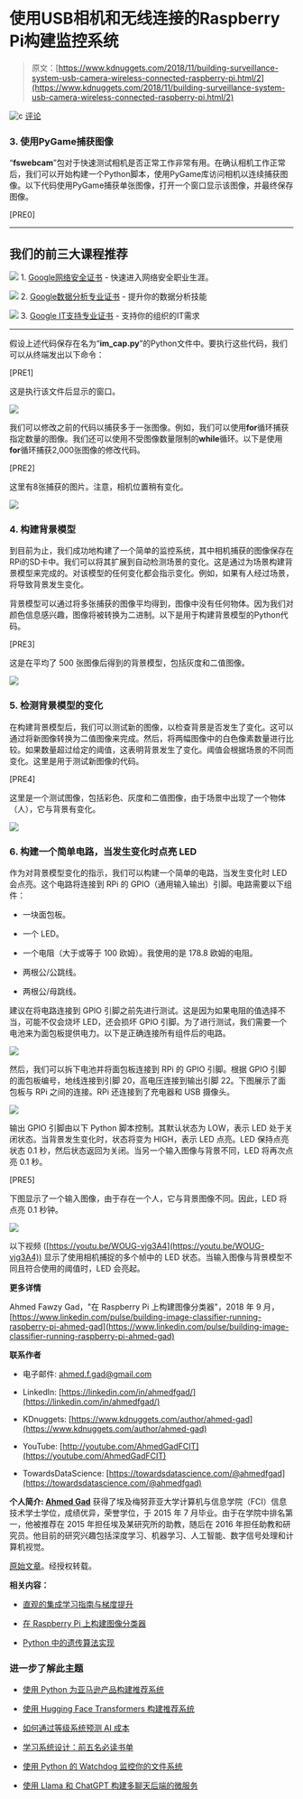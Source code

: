 # 使用USB相机和无线连接的Raspberry Pi构建监控系统

> 原文：[https://www.kdnuggets.com/2018/11/building-surveillance-system-usb-camera-wireless-connected-raspberry-pi.html/2](https://www.kdnuggets.com/2018/11/building-surveillance-system-usb-camera-wireless-connected-raspberry-pi.html/2)

![c](../Images/3d9c022da2d331bb56691a9617b91b90.png) [评论](/2018/11/building-surveillance-system-usb-camera-wireless-connected-raspberry-pi.html?page=2#comments)

### 3\. 使用PyGame捕获图像

“**fswebcam**”包对于快速测试相机是否正常工作非常有用。在确认相机工作正常后，我们可以开始构建一个Python脚本，使用PyGame库访问相机以连续捕获图像。以下代码使用PyGame捕获单张图像，打开一个窗口显示该图像，并最终保存图像。

[PRE0]

* * *

## 我们的前三大课程推荐

![](../Images/0244c01ba9267c002ef39d4907e0b8fb.png) 1\. [Google网络安全证书](https://www.kdnuggets.com/google-cybersecurity) - 快速进入网络安全职业生涯。

![](../Images/e225c49c3c91745821c8c0368bf04711.png) 2\. [Google数据分析专业证书](https://www.kdnuggets.com/google-data-analytics) - 提升你的数据分析技能

![](../Images/0244c01ba9267c002ef39d4907e0b8fb.png) 3\. [Google IT支持专业证书](https://www.kdnuggets.com/google-itsupport) - 支持你的组织的IT需求

* * *

假设上述代码保存在名为“**im_cap.py**”的Python文件中。要执行这些代码，我们可以从终端发出以下命令：

[PRE1]

这是执行该文件后显示的窗口。

![](../Images/70fb7b5dcdf168cdeb19ecf08f6c499f.png)

我们可以修改之前的代码以捕获多于一张图像。例如，我们可以使用**for**循环捕获指定数量的图像。我们还可以使用不受图像数量限制的**while**循环。以下是使用**for**循环捕获2,000张图像的修改代码。

[PRE2]

这里有8张捕获的图片。注意，相机位置稍有变化。

![](../Images/e8f73bbe809027e9bf3f5ec9fc74063a.png)

### 4\. 构建背景模型

到目前为止，我们成功地构建了一个简单的监控系统，其中相机捕获的图像保存在RPi的SD卡中。我们可以将其扩展到自动检测场景的变化。这是通过为场景构建背景模型来完成的。对该模型的任何变化都会指示变化。例如，如果有人经过场景，将导致背景发生变化。

背景模型可以通过将多张捕获的图像平均得到，图像中没有任何物体。因为我们对颜色信息感兴趣，图像将被转换为二进制。以下是用于构建背景模型的Python代码。

[PRE3]

这是在平均了 500 张图像后得到的背景模型，包括灰度和二值图像。

![](../Images/bc07771e6f250b549b1f42728a842909.png)

### 5\. 检测背景模型的变化

在构建背景模型后，我们可以测试新的图像，以检查背景是否发生了变化。这可以通过将新图像转换为二值图像来完成。然后，将两幅图像中的白色像素数量进行比较。如果数量超过给定的阈值，这表明背景发生了变化。阈值会根据场景的不同而变化。这里是用于测试新图像的代码。

[PRE4]

这里是一个测试图像，包括彩色、灰度和二值图像，由于场景中出现了一个物体（人），它与背景有变化。

![](../Images/d86cfb508869bb37d5643695b38cac51.png)

### 6\. 构建一个简单电路，当发生变化时点亮 LED

作为对背景模型变化的指示，我们可以构建一个简单的电路，当发生变化时 LED 会点亮。这个电路将连接到 RPi 的 GPIO（通用输入输出）引脚。电路需要以下组件：

+   一块面包板。

+   一个 LED。

+   一个电阻（大于或等于 100 欧姆）。我使用的是 178.8 欧姆的电阻。

+   两根公/公跳线。

+   两根公/母跳线。

建议在将电路连接到 GPIO 引脚之前先进行测试。这是因为如果电阻的值选择不当，可能不仅会烧坏 LED，还会损坏 GPIO 引脚。为了进行测试，我们需要一个电池来为面包板提供电力。以下是正确连接所有组件后的电路。

![](../Images/af2906aa9e63f23914c18876149135cb.png)

然后，我们可以拆下电池并将面包板连接到 RPi 的 GPIO 引脚。根据 GPIO 引脚的面包板编号，地线连接到引脚 20，高电压连接到输出引脚 22。下图展示了面包板与 RPi 之间的连接。RPi 还连接到了充电器和 USB 摄像头。

![](../Images/f917ae6b5def74ff37d2bb3f20c6398f.png)

输出 GPIO 引脚由以下 Python 脚本控制。其默认状态为 LOW，表示 LED 处于关闭状态。当背景发生变化时，状态将变为 HIGH，表示 LED 点亮。LED 保持点亮状态 0.1 秒，然后状态返回为关闭。当另一个输入图像与背景不同，LED 将再次点亮 0.1 秒。

[PRE5]

下图显示了一个输入图像，由于存在一个人，它与背景图像不同。因此，LED 将点亮 0.1 秒钟。

![](../Images/3024e1ed52ae5a4c77d2b20f56c94497.png)

以下视频 ([https://youtu.be/WOUG-vjg3A4](https://youtu.be/WOUG-vjg3A4)) 显示了使用相机捕捉的多个帧中的 LED 状态。当输入图像与背景模型不同且符合使用的阈值时，LED 会亮起。

**更多详情**

Ahmed Fawzy Gad，"在 Raspberry Pi 上构建图像分类器"，2018 年 9 月， [https://www.linkedin.com/pulse/building-image-classifier-running-raspberry-pi-ahmed-gad](https://www.linkedin.com/pulse/building-image-classifier-running-raspberry-pi-ahmed-gad)

**联系作者**

+   电子邮件: [ahmed.f.gad@gmail.com](https://mailto:ahmed.f.gad@gmail.com/)

+   LinkedIn: [https://linkedin.com/in/ahmedfgad/](https://linkedin.com/in/ahmedfgad/)

+   KDnuggets: [https://www.kdnuggets.com/author/ahmed-gad](https://www.kdnuggets.com/author/ahmed-gad)

+   YouTube: [http://youtube.com/AhmedGadFCIT](https://youtube.com/AhmedGadFCIT)

+   TowardsDataScience: [https://towardsdatascience.com/@ahmedfgad](https://towardsdatascience.com/@ahmedfgad)

**个人简介: [Ahmed Gad](https://www.linkedin.com/in/ahmedfgad/)** 获得了埃及梅努菲亚大学计算机与信息学院（FCI）信息技术学士学位，成绩优异，荣誉学位，于 2015 年 7 月毕业。由于在学院中排名第一，他被推荐在 2015 年担任埃及某研究所的助教，随后在 2016 年担任助教和研究员。他目前的研究兴趣包括深度学习、机器学习、人工智能、数字信号处理和计算机视觉。

[原始文章](https://www.linkedin.com/pulse/building-surveillance-system-using-usb-camera-raspberry-ahmed-gad/)。经授权转载。

**相关内容：**

+   [直观的集成学习指南与梯度提升](/2018/07/intuitive-ensemble-learning-guide-gradient-boosting.html)

+   [在 Raspberry Pi 上构建图像分类器](/2018/10/building-image-classifier-running-raspberry-pi.html)

+   [Python 中的遗传算法实现](/2018/07/genetic-algorithm-implementation-python.html)

### 进一步了解此主题

+   [使用 Python 为亚马逊产品构建推荐系统](https://www.kdnuggets.com/2023/02/building-recommender-system-amazon-products-python.html)

+   [使用 Hugging Face Transformers 构建推荐系统](https://www.kdnuggets.com/building-a-recommendation-system-with-hugging-face-transformers)

+   [如何通过等级系统预测 AI 成本](https://www.kdnuggets.com/2022/03/level-system-help-forecast-ai-costs.html)

+   [学习系统设计：前五名必读书单](https://www.kdnuggets.com/learning-system-design-top-5-essential-reads)

+   [使用 Python 的 Watchdog 监控你的文件系统](https://www.kdnuggets.com/monitor-your-file-system-with-pythons-watchdog)

+   [使用 Llama 和 ChatGPT 构建多聊天后端的微服务](https://www.kdnuggets.com/building-microservice-for-multichat-backends-using-llama-and-chatgpt)
